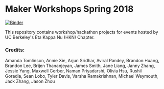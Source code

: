 #  Maker Workshops Spring 2018

[![Binder](http://mybinder.org/badge.svg)](https://mybinder.org/v2/gh/jasonxzhou/Maker-Workshop-2/master)

This repository contains workshop/hackathon projects for events hosted by UC Berkeley's Eta Kappa Nu (HKN) Chapter.

### Credits:
Amanda Tomlinson, Annie Xie, Arjun Sridhar, Aviral Pandey, Brandon Huang, Brandon Lee, Brijen Thananjeyan, James Smith, Jane Liang, Janny Zhang, Jessie Yang, Maxwell Gerber, Naman Priyadarshi, Olivia Hsu, Rushil Goradia, Sean Lobo, Tyler Davis, Varsha Ramakrishnan, Michael Weymouth, Jack Zhang, Jason Zhou
